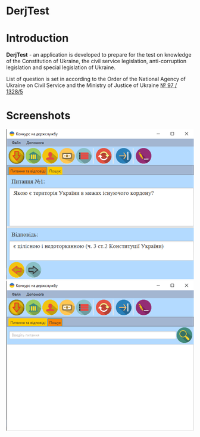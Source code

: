 # DerjTest

# Introduction
**DerjTest** - an application is developed to prepare for the test on knowledge 
of the Constitution of Ukraine, the civil service legislation, 
anti-corruption legislation and special legislation of Ukraine.

List of question is set in according to the Order of the
National Agency of Ukraine on Civil Service and 
the Ministry of Justice of Ukraine [№ 97 / 1328/5](http://nads.gov.ua/page/perelik-testovyh-pytan)

# Screenshots

![screen1](https://github.com/alexpaziura/DerjTest/raw/master/screenshots/1.png) ![screen2](https://github.com/alexpaziura/DerjTest/raw/master/screenshots/2.png)


